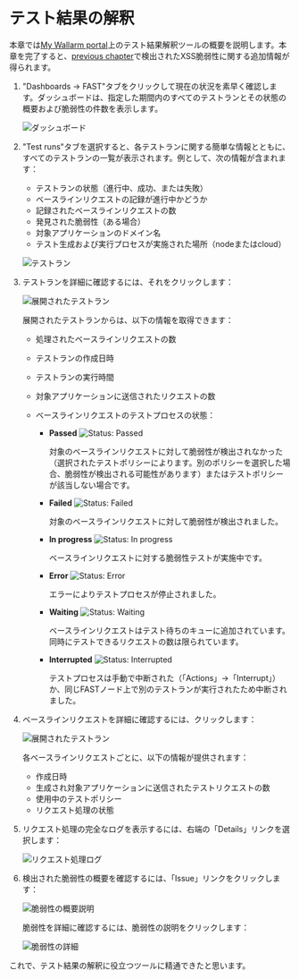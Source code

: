 [img-dashboard]:            ../../images/fast/qsg/common/test-interpretation/25-qsg-fast-test-int-dashboard.png
[img-testrun]:              ../../images/fast/qsg/common/test-interpretation/27-qsg-fast-test-int-testrun-screen.png
[img-test-run-expanded]:    ../../images/fast/qsg/common/test-interpretation/28-qsg-fast-testrun-opened.png
[img-status-passed]:        ../../images/fast/qsg/common/test-interpretation/passed-colored.png
[img-status-failed]:        ../../images/fast/qsg/common/test-interpretation/failed-colored.png
[img-status-inprogress]:    ../../images/fast/qsg/common/test-interpretation/in-progress.png
[img-status-error]:         ../../images/fast/qsg/common/test-interpretation/error-colored.png
[img-status-waiting]:       ../../images/fast/qsg/common/test-interpretation/waiting-colored.png
[img-status-interrupted]:   ../../images/fast/qsg/common/test-interpretation/interrupted-colored.png
[img-testrun-expanded]:     ../../images/fast/qsg/common/test-interpretation/29-qsg-fast-test-int-testrun-expanded.png
[img-log]:                  ../../images/fast/qsg/common/test-interpretation/30-qsg-fast-test-int-testrun-log.png
[img-vuln-description]:     ../../images/fast/qsg/common/test-interpretation/31-qsg-fast-test-int-events-vuln-description.png     
[img-vuln-details]:         ../../images/fast/qsg/common/test-interpretation/32-qsg-fast-int-issue-details.png

[link-previous-chapter]:    test-run.md
[link-wl-console]:          https://us1.my.wallarm.com
[link-how-to-search]:       https://docs.wallarm.com/en/user-en/use-search-en.html    

# テスト結果の解釈

本章では[My Wallarm portal][link-wl-console]上のテスト結果解釈ツールの概要を説明します。本章を完了すると、[previous chapter][link-previous-chapter]で検出されたXSS脆弱性に関する追加情報が得られます。

1. "Dashboards → FAST"タブをクリックして現在の状況を素早く確認します。ダッシュボードは、指定した期間内のすべてのテストランとその状態の概要および脆弱性の件数を表示します。

   ![ダッシュボード][img-dashboard]

   <!-- イベント検索ツールも使用できます。その場合、“Events”タブを選択し、検索ボックスに必要なリクエストを入力します。ヘルプは検索ボックス近くにある“How to search”リンクから参照できます。   -->

   <!-- 検索ツールの使用方法の詳細については、[link][link-how-to-search]を参照してください。 -->

2. "Test runs"タブを選択すると、各テストランに関する簡単な情報とともに、すべてのテストランの一覧が表示されます。例として、次の情報が含まれます：

   * テストランの状態（進行中、成功、または失敗）
   * ベースラインリクエストの記録が進行中かどうか
   * 記録されたベースラインリクエストの数
   * 発見された脆弱性（ある場合）
   * 対象アプリケーションのドメイン名
   * テスト生成および実行プロセスが実施された場所（nodeまたはcloud）

   ![テストラン][img-testrun]

3. テストランを詳細に確認するには、それをクリックします：

   ![展開されたテストラン][img-test-run-expanded]

   展開されたテストランからは、以下の情報を取得できます：

   * 処理されたベースラインリクエストの数
   * テストランの作成日時
   * テストランの実行時間
   * 対象アプリケーションに送信されたリクエストの数
   * ベースラインリクエストのテストプロセスの状態：

       * **Passed** ![Status: Passed][img-status-passed]
       
           対象のベースラインリクエストに対して脆弱性が検出されなかった（選択されたテストポリシーによります。別のポリシーを選択した場合、脆弱性が検出される可能性があります）またはテストポリシーが該当しない場合です。
       
       * **Failed** ![Status: Failed][img-status-failed]  
       
           対象のベースラインリクエストに対して脆弱性が検出されました。
            
       * **In progress** ![Status: In progress][img-status-inprogress]
              
           ベースラインリクエストに対する脆弱性テストが実施中です。
            
       * **Error** ![Status: Error][img-status-error]  
            
           エラーによりテストプロセスが停止されました。
            
       * **Waiting** ![Status: Waiting][img-status-waiting]      
        
           ベースラインリクエストはテスト待ちのキューに追加されています。同時にテストできるリクエストの数は限られています。
            
       * **Interrupted** ![Status: Interrupted][img-status-interrupted]
        
           テストプロセスは手動で中断された（「Actions」→「Interrupt」）か、同じFASTノード上で別のテストランが実行されたため中断されました。

4. ベースラインリクエストを詳細に確認するには、クリックします：

   ![展開されたテストラン][img-testrun-expanded]
    
   各ベースラインリクエストごとに、以下の情報が提供されます：

   * 作成日時
   * 生成され対象アプリケーションに送信されたテストリクエストの数
   * 使用中のテストポリシー
   * リクエスト処理の状態

5. リクエスト処理の完全なログを表示するには、右端の「Details」リンクを選択します：

   ![リクエスト処理ログ][img-log]

6. 検出された脆弱性の概要を確認するには、「Issue」リンクをクリックします：

   ![脆弱性の概要説明][img-vuln-description]

   脆弱性を詳細に確認するには、脆弱性の説明をクリックします：

   ![脆弱性の詳細][img-vuln-details]
            
これで、テスト結果の解釈に役立つツールに精通できたと思います。